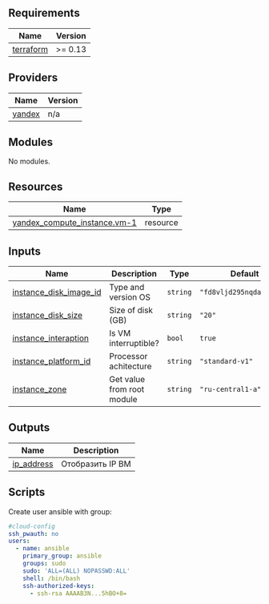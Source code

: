 ## Requirements

| Name | Version |
|------|---------|
| <a name="requirement_terraform"></a> [terraform](#requirement\_terraform) | >= 0.13 |

## Providers

| Name | Version |
|------|---------|
| <a name="provider_yandex"></a> [yandex](#provider\_yandex) | n/a |

## Modules

No modules.

## Resources

| Name | Type |
|------|------|
| [yandex_compute_instance.vm-1](https://registry.terraform.io/providers/yandex-cloud/yandex/latest/docs/resources/compute_instance) | resource |

## Inputs

| Name | Description | Type | Default | Required |
|------|-------------|------|---------|:--------:|
| <a name="input_instance_disk_image_id"></a> [instance\_disk\_image\_id](#input\_instance\_disk\_image\_id) | Type and version OS | `string` | `"fd8vljd295nqdaoogf3g"` | no |
| <a name="input_instance_disk_size"></a> [instance\_disk\_size](#input\_instance\_disk\_size) | Size of disk (GB) | `string` | `"20"` | no |
| <a name="input_instance_interaption"></a> [instance\_interaption](#input\_instance\_interaption) | Is VM interruptible? | `bool` | `true` | no |
| <a name="input_instance_platform_id"></a> [instance\_platform\_id](#input\_instance\_platform\_id) | Processor achitecture | `string` | `"standard-v1"` | no |
| <a name="input_instance_zone"></a> [instance\_zone](#input\_instance\_zone) | Get value from root module | `string` | `"ru-central1-a"` | no |

## Outputs

| Name | Description |
|------|-------------|
| <a name="output_ip_address"></a> [ip\_address](#output\_ip\_address) | Отобразить IP ВМ |


## Scripts
Create user ansible with group:
```yaml
#cloud-config
ssh_pwauth: no
users:
  - name: ansible
    primary_group: ansible
    groups: sudo
    sudo: 'ALL=(ALL) NOPASSWD:ALL'
    shell: /bin/bash
    ssh-authorized-keys:
      - ssh-rsa AAAAB3N...5hBO+8=

```